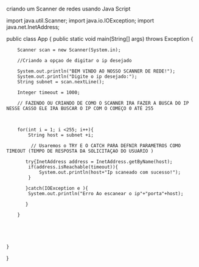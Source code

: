 criando um Scanner de redes usando Java Script



import java.util.Scanner;
import java.io.IOException;
import java.net.InetAddress;

public class App {
    public static void main(String[] args) throws Exception {

        Scanner scan = new Scanner(System.in);

        //Criando a opçao de digitar o ip desejado

        System.out.println("BEM VINDO AO NOSSO SCANNER DE REDE!");
        System.out.println("Digite o ip desejado:");
        String subnet = scan.nextLine();

        Integer timeout = 1000;

        // FAZENDO OU CRIANDO DE COMO O SCANNER IRA FAZER A BUSCA DO IP NESSE CASSO ELE IRA BUSCAR O IP COM O COMEÇO 0 ATÉ 255
        

        
        for(int i = 1; i <255; i++){
            String host = subnet +i;

             // Usaremos o TRY E O CATCH PARA DEFNIR PARAMETROS COMO TIMEOUT (TEMPO DE RESPOSTA DA SOLICITAÇAO DO USUARIO )

           try{InetAddress address = InetAddress.getByName(host);
            if(address.isReachable(timeout)){
                System.out.println(host+"Ip scaneado com sucesso!");
            }

           }catch(IOException e ){
            System.out.println("Erro Ao escanear o ip"+"porta"+host);

           }

        }



        
        
    }
}
